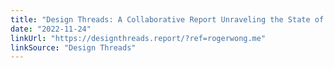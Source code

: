 ```yaml
---
title: "Design Threads: A Collaborative Report Unraveling the State of Design Today"
date: "2022-11-24"
linkUrl: "https://designthreads.report/?ref=rogerwong.me"
linkSource: "Design Threads"
---
```



